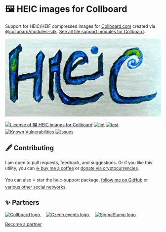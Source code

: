 # 🖼️ HEIC images for Collboard

Support for HEIC/HEIF compressed images for [Collboard.com](https://collboard.com/) created via [@collboard/modules-sdk](https://www.npmjs.com/package/@collboard/modules-sdk).
[See all file support modules for Collboard](https://github.com/topics/collboard-file-support).



<!--Wallpaper-->
<!--⚠️WARNING: This section was generated by https://github.com/hejny/batch-project-editor/blob/main/src//workflows/315-ai-generated-wallpaper/4-aiGeneratedWallpaperUseInReadme.ts so every manual change will be overwritten.-->
![Wallpaper of 🖼️ HEIC images for Collboard](assets/ai/wallpaper/gallery/0875e84c-7236-494b-bb69-14fb185d76e3-0_0.png)
<!--/Wallpaper-->

<!--Badges-->
<!--⚠️WARNING: This section was generated by https://github.com/hejny/batch-project-editor/blob/main/src/workflows/800-badges/badges.ts so every manual change will be overwritten.-->


[![License of 🖼️ HEIC images for Collboard](https://img.shields.io/github/license/hejny/heic-support.svg?style=flat)](https://github.com/hejny/heic-support/blob/main/LICENSE)
[![lint](https://github.com/hejny/heic-support/actions/workflows/lint.yml/badge.svg)](https://github.com/hejny/heic-support/actions/workflows/lint.yml)
[![test](https://github.com/hejny/heic-support/actions/workflows/test.yml/badge.svg)](https://github.com/hejny/heic-support/actions/workflows/test.yml)
[![Known Vulnerabilities](https://snyk.io/test/github/hejny/heic-support/badge.svg)](https://snyk.io/test/github/hejny/heic-support)
[![Issues](https://img.shields.io/github/issues/hejny/heic-support.svg?style=flat)](https://github.com/hejny/heic-support/issues)

<!--/Badges-->

<!--Contributing-->
<!--⚠️WARNING: This section was generated by https://github.com/hejny/batch-project-editor/blob/main/src/workflows/810-contributing/contributing.ts so every manual change will be overwritten.-->

## 🖋️ Contributing

I am open to pull requests, feedback, and suggestions. Or if you like this utility, you can [☕ buy me a coffee](https://www.buymeacoffee.com/hejny) or [donate via cryptocurrencies](https://github.com/hejny/hejny/blob/main/documents/crypto.md).

You can also ⭐ star the heic-support package, [follow me on GitHub](https://github.com/hejny) or [various other social networks](https://www.pavolhejny.com/contact/).

<!--/Contributing-->

<!--Partners-->
<!--⚠️WARNING: This section was generated by https://github.com/hejny/batch-project-editor/blob/main/src/workflows/820-partners/partners.ts so every manual change will be overwritten.-->

## ✨ Partners


<a href="https://collboard.com/">
  <img src="https://collboard.fra1.cdn.digitaloceanspaces.com/assets/18.12.1/logo-small.png" alt="Collboard logo" width="50"  />
</a>
&nbsp;&nbsp;&nbsp;
<a href="https://czech.events/">
  <img src="https://czech.events/design/logos/czech.events.transparent-logo.png" alt="Czech.events logo" width="50"  />
</a>
&nbsp;&nbsp;&nbsp;
<a href="https://sigmastamp.ml/">
  <img src="https://www.sigmastamp.ml/sigmastamp-logo.white.svg" alt="SigmaStamp logo" width="50"  />
</a>


[Become a partner](https://www.pavolhejny.com/contact/)

<!--/Partners-->
